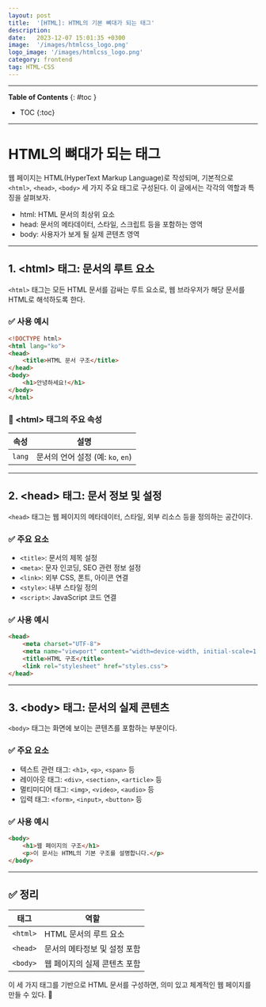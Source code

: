 ```yaml
---
layout: post
title:  '[HTML]: HTML의 기본 뼈대가 되는 태그'
description: 
date:   2023-12-07 15:01:35 +0300
image:  '/images/htmlcss_logo.png'
logo_image: '/images/htmlcss_logo.png'
category: frontend
tag: HTML-CSS
---
```


---
**Table of Contents**
{: #toc }
*  TOC
{:toc}

---


# HTML의 뼈대가 되는 태그

웹 페이지는 HTML(HyperText Markup Language)로 작성되며, 기본적으로 `<html>`, `<head>`, `<body>` 세 가지 주요 태그로 구성된다. 이 글에서는 각각의 역할과 특징을 살펴보자.

- html: HTML 문서의 최상위 요소
- head: 문서의 메타데이터, 스타일, 스크립트 등을 포함하는 영역
- body: 사용자가 보게 될 실제 콘텐츠 영역

---

## 1. &lt;html&gt; 태그: 문서의 루트 요소

`<html>` 태그는 모든 HTML 문서를 감싸는 루트 요소로, 웹 브라우저가 해당 문서를 HTML로 해석하도록 한다.

### ✅ 사용 예시

```html
<!DOCTYPE html>
<html lang="ko">
<head>
    <title>HTML 문서 구조</title>
</head>
<body>
    <h1>안녕하세요!</h1>
</body>
</html>
```

### 🔹 &lt;html&gt; 태그의 주요 속성

| 속성 | 설명 |
|------|-----------------------------|
| `lang` | 문서의 언어 설정 (예: `ko`, `en`) |

---

## 2. &lt;head&gt; 태그: 문서 정보 및 설정

`<head>` 태그는 웹 페이지의 메타데이터, 스타일, 외부 리소스 등을 정의하는 공간이다.

### ✅ 주요 요소
- `<title>`: 문서의 제목 설정
- `<meta>`: 문자 인코딩, SEO 관련 정보 설정
- `<link>`: 외부 CSS, 폰트, 아이콘 연결
- `<style>`: 내부 스타일 정의
- `<script>`: JavaScript 코드 연결

### ✅ 사용 예시
```html
<head>
    <meta charset="UTF-8">
    <meta name="viewport" content="width=device-width, initial-scale=1.0">
    <title>HTML 구조</title>
    <link rel="stylesheet" href="styles.css">
</head>
```

---

## 3. &lt;body&gt; 태그: 문서의 실제 콘텐츠

`<body>` 태그는 화면에 보이는 콘텐츠를 포함하는 부분이다.

### ✅ 주요 요소
- 텍스트 관련 태그: `<h1>`, `<p>`, `<span>` 등
- 레이아웃 태그: `<div>`, `<section>`, `<article>` 등
- 멀티미디어 태그: `<img>`, `<video>`, `<audio>` 등
- 입력 태그: `<form>`, `<input>`, `<button>` 등

### ✅ 사용 예시

```html
<body>
    <h1>웹 페이지의 구조</h1>
    <p>이 문서는 HTML의 기본 구조를 설명합니다.</p>
</body>
```

---

## ✅ 정리

| 태그 | 역할 |
|------|----------------------------------|
| `<html>` | HTML 문서의 루트 요소 |
| `<head>` | 문서의 메타정보 및 설정 포함 |
| `<body>` | 웹 페이지의 실제 콘텐츠 포함 |

이 세 가지 태그를 기반으로 HTML 문서를 구성하면, 의미 있고 체계적인 웹 페이지를 만들 수 있다. 🚀

